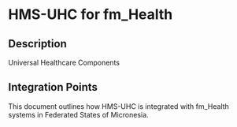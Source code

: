 # HMS-UHC for fm_Health

## Description

Universal Healthcare Components

## Integration Points

This document outlines how HMS-UHC is integrated with fm_Health systems in Federated States of Micronesia.
